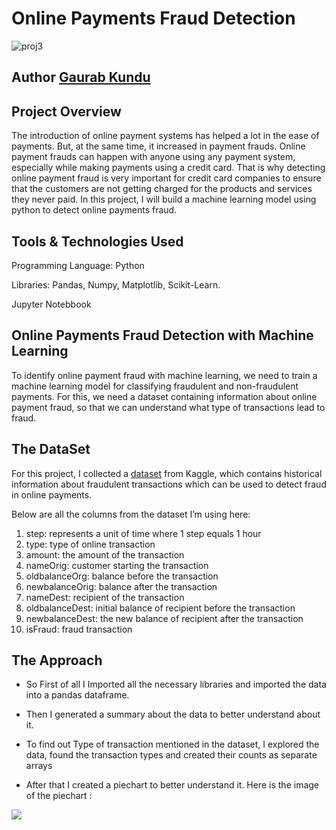 # Online Payments Fraud Detection

![proj3](https://user-images.githubusercontent.com/86102231/221410144-2c07a913-f8d8-4a2f-829d-22749bfce53e.png)

## Author [Gaurab Kundu](https://www.linkedin.com/in/gaurab-kundu/)

## Project Overview

The introduction of online payment systems has helped a lot in the ease of payments. But, at the same time, it increased in payment frauds. Online payment frauds can happen with anyone using any payment system, especially while making payments using a credit card. That is why detecting online payment fraud is very important for credit card companies to ensure that the customers are not getting charged for the products and services they never paid. In this project, I will build a machine learning model using python to detect online payments fraud.

## Tools & Technologies Used

Programming Language: Python

Libraries: Pandas, Numpy, Matplotlib, Scikit-Learn.

Jupyter Notebbook

## Online Payments Fraud Detection with Machine Learning

To identify online payment fraud with machine learning, we need to train a machine learning model for classifying fraudulent and non-fraudulent payments. For this, we need a dataset containing information about online payment fraud, so that we can understand what type of transactions lead to fraud.

## The DataSet

For this project, I collected a [dataset](https://www.kaggle.com/ealaxi/paysim1/download) from Kaggle, which contains historical information about fraudulent transactions which can be used to detect fraud in online payments. 

Below are all the columns from the dataset I’m using here:

1. step: represents a unit of time where 1 step equals 1 hour
2. type: type of online transaction
3. amount: the amount of the transaction
4. nameOrig: customer starting the transaction
5. oldbalanceOrg: balance before the transaction
6. newbalanceOrig: balance after the transaction
7. nameDest: recipient of the transaction
8. oldbalanceDest: initial balance of recipient before the transaction
9. newbalanceDest: the new balance of recipient after the transaction
10. isFraud: fraud transaction

## The Approach

- So First of all I Imported all the necessary libraries and imported the data into a pandas dataframe.

- Then I generated a summary about the data to better understand about it.

- To find out Type of transaction mentioned in the dataset, I explored the data, found the transaction types and created their counts as separate arrays

- After that I created a piechart to better understand it. Here is the image of the piechart :



<div class="position-relative d-flex align-items-center justify-content-center"> 
                            <img src="https://user-images.githubusercontent.com/86102231/221411129-5920e266-89ca-4d24-9d99-d8295cba2c62.png">
</div>

